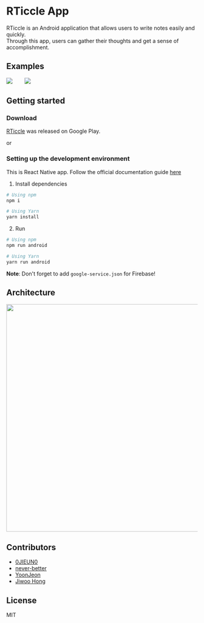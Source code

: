 # RTiccle App
RTiccle is an Android application that allows users to write notes easily and quickly.  
Through this app, users can gather their thoughts and get a sense of accomplishment.

## Examples
<img src='https://user-images.githubusercontent.com/51810552/153765938-abcff20f-c5c4-4659-98cb-a406ddaee8d0.gif'>&nbsp;&nbsp;&nbsp;&nbsp;&nbsp;&nbsp;&nbsp;&nbsp;<img src='https://user-images.githubusercontent.com/51810552/153765840-0f984665-1f30-4d34-953d-37cdc49a38f4.gif'>

## Getting started
### Download
[RTiccle](https://play.google.com/store/apps/details?id=com.rticcle&hl=en_US&gl=US) was released on Google Play.

or

### Setting up the development environment
This is React Native app. Follow the official documentation guide [here](https://reactnative.dev/docs/environment-setup)  
1. Install dependencies  

```bash
# Using npm
npm i

# Using Yarn
yarn install
```
2. Run
```bash
# Using npm
npm run android

# Using Yarn
yarn run android
```
**Note**: Don't forget to add `google-service.json` for Firebase!

## Architecture
<img src='https://user-images.githubusercontent.com/51810552/153759209-9be3488e-1788-403b-97b4-aa3aeadbee7a.png' width='600'>

## Contributors
- [0JIEUN0](https://github.com/0JIEUN0)
- [never-better](https://github.com/never-better)
- [YoonJeon](https://github.com/bella0413)
- [Jiwoo Hong](https://github.com/Hongji0611)

## License
MIT
